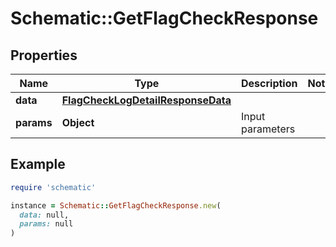 # Schematic::GetFlagCheckResponse

## Properties

| Name | Type | Description | Notes |
| ---- | ---- | ----------- | ----- |
| **data** | [**FlagCheckLogDetailResponseData**](FlagCheckLogDetailResponseData.md) |  |  |
| **params** | **Object** | Input parameters |  |

## Example

```ruby
require 'schematic'

instance = Schematic::GetFlagCheckResponse.new(
  data: null,
  params: null
)
```

